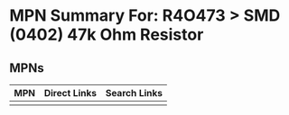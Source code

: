 



# MPN Summary For: R4O473 > SMD (0402) 47k Ohm Resistor

## MPNs
  

|MPN|Direct Links|Search Links|
| :--- | :--- | :--- |
||||

